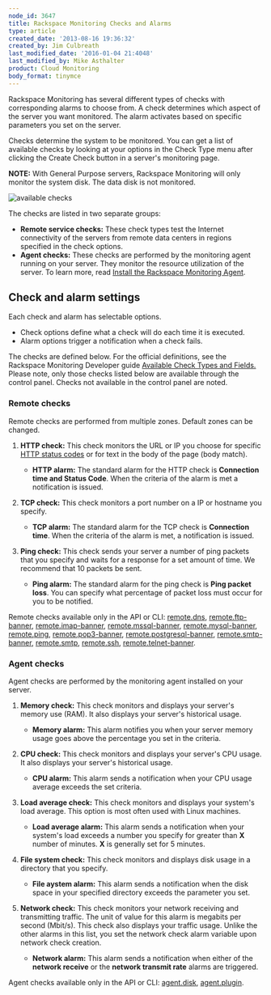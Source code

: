 ```yaml
---
node_id: 3647
title: Rackspace Monitoring Checks and Alarms
type: article
created_date: '2013-08-16 19:36:32'
created_by: Jim Culbreath
last_modified_date: '2016-01-04 21:4048'
last_modified_by: Mike Asthalter
product: Cloud Monitoring
body_format: tinymce
---
```


Rackspace Monitoring has several different types of checks with
corresponding alarms to choose from. A check determines which aspect of
the server you want monitored. The alarm activates based on specific
parameters you set on the server.

Checks determine the system to be monitored. You can get a list of
available checks by looking at your options in the Check Type menu after
clicking the Create Check button in a server's monitoring page.

**NOTE:** With General Purpose servers, Rackspace Monitoring will only
monitor the system disk. The data disk is not monitored.

![available
checks](/knowledge_center/sites/default/files/field/image/checks.png)

The checks are listed in two separate groups:

-   **Remote service checks:**  These check types test the Internet
    connectivity of the servers from remote data centers in regions
    specified in the check options.
-   **Agent checks:**  These checks are performed by the monitoring
    agent running on your server. They monitor the resource utilization
    of the server. To learn more, read [Install the Rackspace Monitoring
    Agent](http://www.rackspace.com/knowledge_center/article/install-and-configure-the-rackspace-monitoring-agent "Install the Rackspace Monitoring Agent").

Check and alarm settings
------------------------

Each check and alarm has selectable options.

-   Check options define what a check will do each time it is executed.
-   Alarm options trigger a notification when a check fails.

The checks are defined below. For the official definitions, see the
Rackspace Monitoring Developer guide [Available Check Types and
Fields.](http://docs.rackspace.com/cm/api/v1.0/cm-devguide/content/appendix-check-types.html "Check type documentation")
Please note, only those checks listed below are available through the
control panel. Checks not available in the control panel are noted. 

### Remote checks

Remote checks are performed from multiple zones. Default zones can be
changed.

1.  **HTTP check:**  This check monitors the URL or IP you choose for
    specific [HTTP status
    codes](http://www.w3.org/Protocols/rfc2616/rfc2616-sec10.html "Status Codes")
    or for text in the body of the page (body match).
    -   **HTTP alarm:**  The standard alarm for the HTTP check is
        **Connection time and Status Code**. When the criteria of the
        alarm is met a notification is issued.

2.  **TCP check:**  This check monitors a port number on a IP or
    hostname you specify.
    -   **TCP alarm:**  The standard alarm for the TCP check is
        **Connection time**. When the criteria of the alarm is met, a
        notification is issued.

3.  **Ping check:**  This check sends your server a number of ping
    packets that you specify and waits for a response for a set amount
    of time. We recommend that 10 packets be sent.
    -   **Ping alarm:**  The standard alarm for the ping check is **Ping
        packet loss**. You can specify what percentage of packet loss
        must occur for you to be notified.

Remote checks available only in the API or CLI:
[remote.dns](https://developer.rackspace.com/docs/cloud-monitoring/v1/developer-guide/#remote-dns),
[remote.ftp-banner](https://developer.rackspace.com/docs/cloud-monitoring/v1/developer-guide/#remote-ftp-banner),
[remote.imap-banner](https://developer.rackspace.com/docs/cloud-monitoring/v1/developer-guide/#remote-imap-banner),
[remote.mssql-banner](https://developer.rackspace.com/docs/cloud-monitoring/v1/developer-guide/#remote-mssql-banner),
[remote.mysql-banner](https://developer.rackspace.com/docs/cloud-monitoring/v1/developer-guide/#remote-mysql-banner),
[remote.ping](https://developer.rackspace.com/docs/cloud-monitoring/v1/developer-guide/#remote-ping),
[remote.pop3-banner](https://developer.rackspace.com/docs/cloud-monitoring/v1/developer-guide/#remote-pop3-banner),
[remote.postgresql-banner](https://developer.rackspace.com/docs/cloud-monitoring/v1/developer-guide/#remote-postgresql-banner),
[remote.smtp-banner](https://developer.rackspace.com/docs/cloud-monitoring/v1/developer-guide/#remote-smtp-banner),
[remote.smtp](https://developer.rackspace.com/docs/cloud-monitoring/v1/developer-guide/#remote-smtp),
[remote.ssh](https://developer.rackspace.com/docs/cloud-monitoring/v1/developer-guide/#remote-ssh),
[remote.telnet-banner](https://developer.rackspace.com/docs/cloud-monitoring/v1/developer-guide/#remote-telnet-banner).

### Agent checks

Agent checks are performed by the monitoring agent installed on your
server.

1.  **Memory check:**  This check monitors and displays your server's
    memory use (RAM). It also displays your server's historical usage.
    -   **Memory alarm:**  This alarm notifies you when your server
        memory usage goes above the percentage you set in the criteria.

2.  **CPU check:**  This check monitors and displays your server's CPU
    usage. It also displays your server's historical usage.
    -   **CPU alarm:**  This alarm sends a notification when your CPU
        usage average exceeds the set criteria.

3.  **Load average check:**  This check monitors and displays your
    system's load average. This option is most often used with Linux
    machines.
    -   **Load average alarm:**  This alarm sends a notification when
        your system's load exceeds a number you specify for greater than
        **X** number of minutes. **X** is generally set for 5 minutes.

4.  **File system check:**  This check monitors and displays disk usage
    in a directory that you specify.
    -   **File aystem alarm:**  This alarm sends a notification when the
        disk space in your specified directory exceeds the parameter you
        set.

5.  **Network check:**  This check monitors your network receiving and
    transmitting traffic. The unit of value for this alarm is megabits
    per second (Mbit/s). This check also displays your traffic usage.
    Unlike the other alarms in this list, you set the network check
    alarm variable upon network check creation.
    -   **Network alarm:**  This alarm sends a notification when either
        of the **network receive** or the **network transmit rate**
        alarms are triggered.

Agent checks available only in the API or CLI:
[agent.disk](https://developer.rackspace.com/docs/cloud-monitoring/v1/developer-guide/#agent-disk),
[agent.plugin](https://developer.rackspace.com/docs/cloud-monitoring/v1/developer-guide/#agent-plugin).

